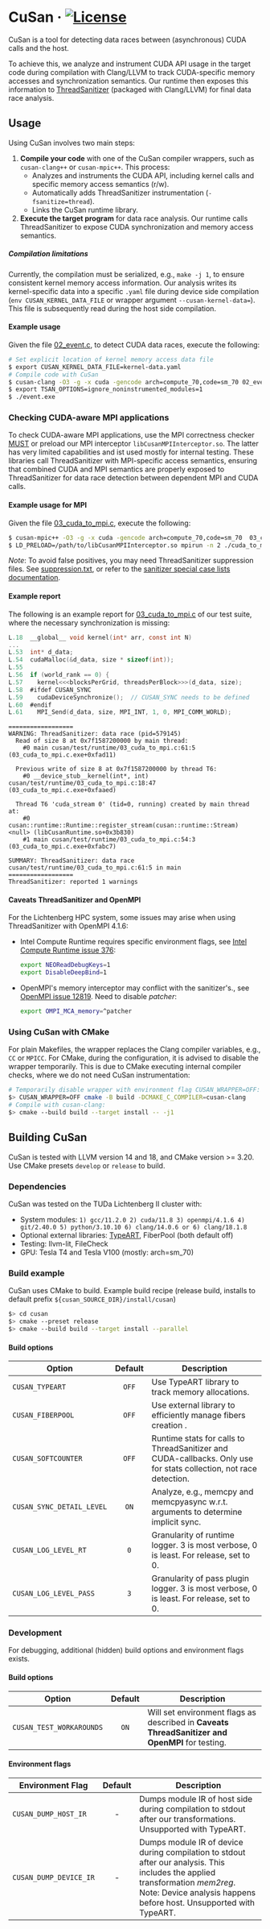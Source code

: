 # CuSan  &middot; [![License](https://img.shields.io/badge/License-BSD%203--Clause-blue.svg)](https://opensource.org/licenses/BSD-3-Clause)


CuSan is a tool for detecting data races between (asynchronous) CUDA calls and the host.

To achieve this, we analyze and instrument CUDA API usage in the target code during compilation with Clang/LLVM to track CUDA-specific memory accesses and synchronization semantics.
Our runtime then exposes this information to [ThreadSanitizer](https://clang.llvm.org/docs/ThreadSanitizer.html) (packaged with Clang/LLVM) for final data race analysis.


## Usage

Using CuSan involves two main steps:

1. **Compile your code** with one of the CuSan compiler wrappers, such as `cusan-clang++` or `cusan-mpic++`. This process:
   - Analyzes and instruments the CUDA API, including kernel calls and specific memory access semantics (r/w).
   - Automatically adds ThreadSanitizer instrumentation (`-fsanitize=thread`).
   - Links the CuSan runtime library.
2. **Execute the target program** for data race analysis. Our runtime calls ThreadSanitizer to expose CUDA synchronization and memory access semantics.

##### Compilation limitations
Currently, the compilation must be serialized, e.g., `make -j 1`, to ensure consistent kernel memory access information.
Our analysis writes its kernel-specific data into a specific `.yaml` file during device side compilation (`env CUSAN_KERNEL_DATA_FILE` or wrapper argument `--cusan-kernel-data=`).
This file is subsequently read during the host side compilation.


#### Example usage
Given the file [02_event.c](test/runtime/02_event.c), to detect CUDA data races, execute the following:

```bash
# Set explicit location of kernel memory access data file
$ export CUSAN_KERNEL_DATA_FILE=kernel-data.yaml
# Compile code with CuSan
$ cusan-clang -O3 -g -x cuda -gencode arch=compute_70,code=sm_70 02_event.c -o event.exe
$ export TSAN_OPTIONS=ignore_noninstrumented_modules=1
$ ./event.exe
```

### Checking CUDA-aware MPI applications
To check CUDA-aware MPI applications, use the MPI correctness checker [MUST](https://hpc.rwth-aachen.de/must/) or preload our MPI interceptor `libCusanMPIInterceptor.so`. 
The latter has very limited capabilities and ist used mostly for internal testing.
These libraries call ThreadSanitizer with MPI-specific access semantics, ensuring that combined CUDA and MPI semantics are properly exposed to ThreadSanitizer for data race detection between dependent MPI and CUDA calls.

#### Example usage for MPI
Given the file [03_cuda_to_mpi.c](test/runtime/03_cuda_to_mpi.c), execute the following:

```bash
$ cusan-mpic++ -O3 -g -x cuda -gencode arch=compute_70,code=sm_70  03_cuda_to_mpi.c -o cuda_to_mpi.exe
$ LD_PRELOAD=/path/to/libCusanMPIInterceptor.so mpirun -n 2 ./cuda_to_mpi.exe
```

*Note*: To avoid false positives, you may need ThreadSanitizer suppression files.
See [suppression.txt](test/runtime/suppressions.txt), or refer to the [sanitizer special case lists documentation](https://clang.llvm.org/docs/SanitizerSpecialCaseList.html).


#### Example report
The following is an example report for [03_cuda_to_mpi.c](test/runtime/03_cuda_to_mpi.c) of our test suite, where the necessary synchronization is missing:
```c
L.18  __global__ void kernel(int* arr, const int N)
...
L.53  int* d_data;
L.54  cudaMalloc(&d_data, size * sizeof(int));
L.55
L.56  if (world_rank == 0) {
L.57    kernel<<<blocksPerGrid, threadsPerBlock>>>(d_data, size);
L.58  #ifdef CUSAN_SYNC
L.59    cudaDeviceSynchronize();  // CUSAN_SYNC needs to be defined
L.60  #endif
L.61    MPI_Send(d_data, size, MPI_INT, 1, 0, MPI_COMM_WORLD);
```
```
==================
WARNING: ThreadSanitizer: data race (pid=579145)
  Read of size 8 at 0x7f1587200000 by main thread:
    #0 main cusan/test/runtime/03_cuda_to_mpi.c:61:5 (03_cuda_to_mpi.c.exe+0xfad11)

  Previous write of size 8 at 0x7f1587200000 by thread T6:
    #0 __device_stub__kernel(int*, int) cusan/test/runtime/03_cuda_to_mpi.c:18:47 (03_cuda_to_mpi.c.exe+0xfaaed)

  Thread T6 'cuda_stream 0' (tid=0, running) created by main thread at:
    #0 cusan::runtime::Runtime::register_stream(cusan::runtime::Stream) <null> (libCusanRuntime.so+0x3b830)
    #1 main cusan/test/runtime/03_cuda_to_mpi.c:54:3 (03_cuda_to_mpi.c.exe+0xfabc7)

SUMMARY: ThreadSanitizer: data race cusan/test/runtime/03_cuda_to_mpi.c:61:5 in main
==================
ThreadSanitizer: reported 1 warnings
```

#### Caveats ThreadSanitizer and OpenMPI
For the Lichtenberg HPC system, some issues may arise when using ThreadSanitizer with OpenMPI 4.1.6:
- Intel Compute Runtime requires specific environment flags, see [Intel Compute Runtime issue 376](https://github.com/intel/compute-runtime/issues/376):
  ```bash
  export NEOReadDebugKeys=1
  export DisableDeepBind=1
  ```
- OpenMPI's memory interceptor may conflict with the sanitizer's., see [OpenMPI issue 12819](https://github.com/open-mpi/ompi/issues/12819). Need to disable *patcher*:
  ```bash
  export OMPI_MCA_memory=^patcher
  ```

### Using CuSan with CMake
For plain Makefiles, the wrapper replaces the Clang compiler variables, e.g., `CC` or `MPICC`. For CMake, during the configuration, it is advised to disable the wrapper temporarily. This is due to CMake executing internal compiler checks, where we do not need CuSan instrumentation:

```bash
# Temporarily disable wrapper with environment flag CUSAN_WRAPPER=OFF:
$> CUSAN_WRAPPER=OFF cmake -B build -DCMAKE_C_COMPILER=cusan-clang 
# Compile with cusan-clang:
$> cmake --build build --target install -- -j1
```

## Building CuSan

CuSan is tested with LLVM version 14 and 18, and CMake version >= 3.20. Use CMake presets `develop` or `release`
to build.

### Dependencies
CuSan was tested on the TUDa Lichtenberg II cluster with:
- System modules: `1) gcc/11.2.0 2) cuda/11.8 3) openmpi/4.1.6 4) git/2.40.0 5) python/3.10.10 6) clang/14.0.6 or 6) clang/18.1.8`
- Optional external libraries: [TypeART](https://github.com/tudasc/TypeART/tree/v1.9.0b-cuda.1), FiberPool (both default off)
- Testing: llvm-lit, FileCheck
- GPU: Tesla T4 and Tesla V100 (mostly: arch=sm_70)

### Build example

CuSan uses CMake to build. Example build recipe (release build, installs to default prefix
`${cusan_SOURCE_DIR}/install/cusan`)

```sh
$> cd cusan
$> cmake --preset release
$> cmake --build build --target install --parallel
```

#### Build options

| Option                       | Default | Description                                                                                       |
|------------------------------|:-------:|---------------------------------------------------------------------------------------------------|
| `CUSAN_TYPEART`              |  `OFF`  | Use TypeART library to track memory allocations.                                      |
| `CUSAN_FIBERPOOL`            |  `OFF`  | Use external library to efficiently manage fibers creation .                                      |
| `CUSAN_SOFTCOUNTER`          |  `OFF`  | Runtime stats for calls to ThreadSanitizer and CUDA-callbacks. Only use for stats collection, not race detection.   |
| `CUSAN_SYNC_DETAIL_LEVEL`    |  `ON`   | Analyze, e.g., memcpy and memcpyasync w.r.t. arguments to determine implicit sync.                |
| `CUSAN_LOG_LEVEL_RT`         |  `0`    | Granularity of runtime logger. 3 is most verbose, 0 is least. For release, set to 0.              |
| `CUSAN_LOG_LEVEL_PASS`         |  `3`    | Granularity of pass plugin logger. 3 is most verbose, 0 is least. For release, set to 0.              |

### Development 

For debugging, additional (hidden) build options and environment flags exists.


#### Build options
| Option                       | Default | Description                                                                                       |
|------------------------------|:-------:|---------------------------------------------------------------------------------------------------|
| `CUSAN_TEST_WORKAROUNDS`              |  `ON`  | Will set environment flags as described in **Caveats ThreadSanitizer and OpenMPI** for testing.                                      |

#### Environment flags

| Environment Flag                       | Default | Description                                                                                       |
|------------------------------|:-------:|---------------------------------------------------------------------------------------------------|
| `CUSAN_DUMP_HOST_IR`              |  -  | Dumps module IR of host side during compilation to stdout after our transformations. Unsupported with TypeART.                                      |
| `CUSAN_DUMP_DEVICE_IR`              |  -  | Dumps module IR of device during compilation to stdout after our analysis. This includes the applied transformation *mem2reg*. Note: Device analysis happens before host. Unsupported with TypeART.                                     |